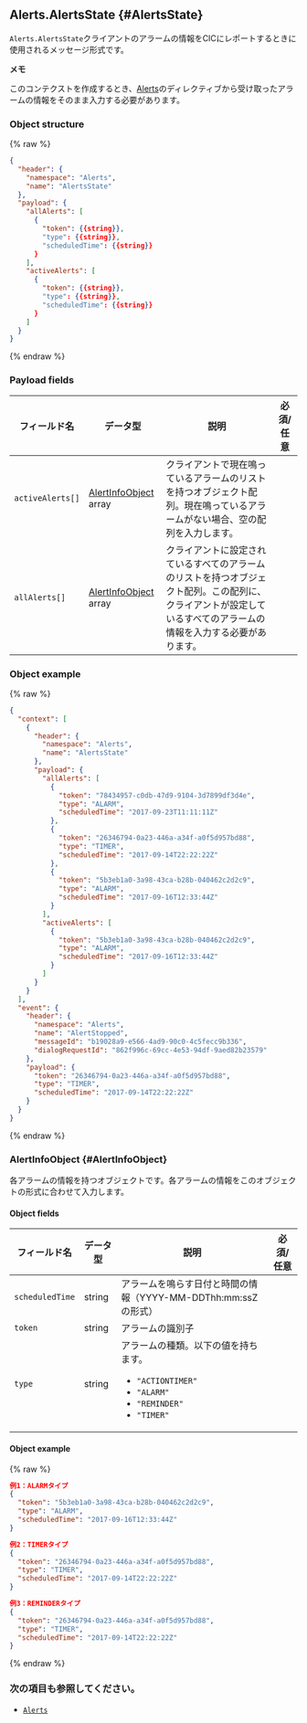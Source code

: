 ## Alerts.AlertsState {#AlertsState}
`Alerts.AlertsState`クライアントのアラームの情報をCICにレポートするときに使用されるメッセージ形式です。

<div class="note">
  <p><strong>メモ</strong></p>
  <p>このコンテクストを作成するとき、<a href="/Develop/References/CICInterface/Alerts.md">Alerts</a>のディレクティブから受け取ったアラームの情報をそのまま入力する必要があります。</p>
</div>

### Object structure
{% raw %}

```json
{
  "header": {
    "namespace": "Alerts",
    "name": "AlertsState"
  },
  "payload": {
    "allAlerts": [
      {
        "token": {{string}},
        "type": {{string}},
        "scheduledTime": {{string}}
      }
    ],
    "activeAlerts": [
      {
        "token": {{string}},
        "type": {{string}},
        "scheduledTime": {{string}}
      }
    ]
  }
}
```

{% endraw %}


### Payload fields

| フィールド名       | データ型    | 説明                     | 必須/任意 |
|---------------|---------|-----------------------------|:---------:|
| `activeAlerts[]` | [AlertInfoObject](#AlertInfoObject) array | クライアントで現在鳴っているアラームのリストを持つオブジェクト配列。現在鳴っているアラームがない場合、空の配列を入力します。  |  |
| `allAlerts[]`    | [AlertInfoObject](#AlertInfoObject) array | クライアントに設定されているすべてのアラームのリストを持つオブジェクト配列。この配列に、クライアントが設定しているすべてのアラームの情報を入力する必要があります。    |  |

### Object example

{% raw %}

```json
{
  "context": [
    {
      "header": {
        "namespace": "Alerts",
        "name": "AlertsState"
      },
      "payload": {
        "allAlerts": [
          {
            "token": "78434957-c0db-47d9-9104-3d7899df3d4e",
            "type": "ALARM",
            "scheduledTime": "2017-09-23T11:11:11Z"
          },
          {
            "token": "26346794-0a23-446a-a34f-a0f5d957bd88",
            "type": "TIMER",
            "scheduledTime": "2017-09-14T22:22:22Z"
          },
          {
            "token": "5b3eb1a0-3a98-43ca-b28b-040462c2d2c9",
            "type": "ALARM",
            "scheduledTime": "2017-09-16T12:33:44Z"
          }
        ],
        "activeAlerts": [
          {
            "token": "5b3eb1a0-3a98-43ca-b28b-040462c2d2c9",
            "type": "ALARM",
            "scheduledTime": "2017-09-16T12:33:44Z"
          }
        ]
      }
    }
  ],
  "event": {
    "header": {
      "namespace": "Alerts",
      "name": "AlertStopped",
      "messageId": "b19028a9-e566-4ad9-90c0-4c5fecc9b336",
      "dialogRequestId": "862f996c-69cc-4e53-94df-9aed82b23579"
    },
    "payload": {
      "token": "26346794-0a23-446a-a34f-a0f5d957bd88",
      "type": "TIMER",
      "scheduledTime": "2017-09-14T22:22:22Z"
    }
  }
}
```

{% endraw %}

### AlertInfoObject {#AlertInfoObject}
各アラームの情報を持つオブジェクトです。各アラームの情報をこのオブジェクトの形式に合わせて入力します。

#### Object fields

| フィールド名       | データ型    | 説明                     | 必須/任意 |
|---------------|---------|-----------------------------|:---------:|
| `scheduledTime` | string | アラームを鳴らす日付と時間の情報（YYYY-MM-DDThh:mm:ssZの形式）   |  |
| `token`         | string | アラームの識別子                   |  |
| `type`          | string | アラームの種類。以下の値を持ちます。<ul><li><code>"ACTIONTIMER"</code></li><li><code>"ALARM"</code></li><li><code>"REMINDER"</code></li><li><code>"TIMER"</code></li></ul>  |  |

#### Object example

{% raw %}

```json
例1：ALARMタイプ
{
  "token": "5b3eb1a0-3a98-43ca-b28b-040462c2d2c9",
  "type": "ALARM",
  "scheduledTime": "2017-09-16T12:33:44Z"
}

例2：TIMERタイプ
{
  "token": "26346794-0a23-446a-a34f-a0f5d957bd88",
  "type": "TIMER",
  "scheduledTime": "2017-09-14T22:22:22Z"
}

例3：REMINDERタイプ
{
  "token": "26346794-0a23-446a-a34f-a0f5d957bd88",
  "type": "TIMER",
  "scheduledTime": "2017-09-14T22:22:22Z"
}

```

{% endraw %}

### 次の項目も参照してください。
* [`Alerts`](/Develop/References/CICInterface/Alerts.md)
